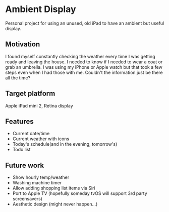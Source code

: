 # Ambient Display

Personal project for using an unused, old iPad to have an ambient but useful display.

## Motivation

I found myself constantly checking the weather every time I was getting ready and leaving the house. I needed to know if I needed to wear a coat or grab an umbrella. I was using my iPhone or Apple watch but that took a few steps even when I had those with me. Couldn't the information just be there all the time?

## Target platform

Apple iPad mini 2, Retina display

## Features

- Current date/time
- Current weather with icons
- Today's schedule(and in the evening, tomorrow's)
- Todo list

## Future work

- Show hourly temp/weather
- Washing machine timer
- Allow adding shopping list items via Siri
- Port to Apple TV (hopefully someday tvOS will support 3rd party screensavers)
- Aesthetic design (might never happen...)
